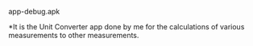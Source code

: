 app-debug.apk

  *It is the Unit Converter app done by me for the calculations of various measurements to other measurements.
